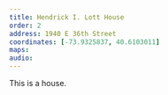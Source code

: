 ```yaml
---
title: Hendrick I. Lott House
order: 2
address: 1940 E 36th Street
coordinates: [-73.9325837, 40.6103011]
maps:
audio:
---
```


This is a house.
